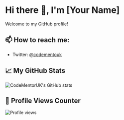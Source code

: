 # Hi there 👋, I'm [Your Name]

Welcome to my GitHub profile!

## 📫 How to reach me:

- Twitter: [@codementouk](https://twitter.com/codementouk)

## 📈 My GitHub Stats

![CodeMentorUK's GitHub stats](https://github-readme-stats.vercel.app/api?username=CodeMentorUK&show_icons=true&theme=radical)

## 🔢 Profile Views Counter

![Profile views](https://gpvc.arturio.dev/CodeMentorUK)
